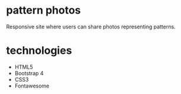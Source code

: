 # pattern photos

Responsive site where users can share photos representing patterns.

# technologies

- HTML5
- Bootstrap 4
- CSS3
- Fontawesome